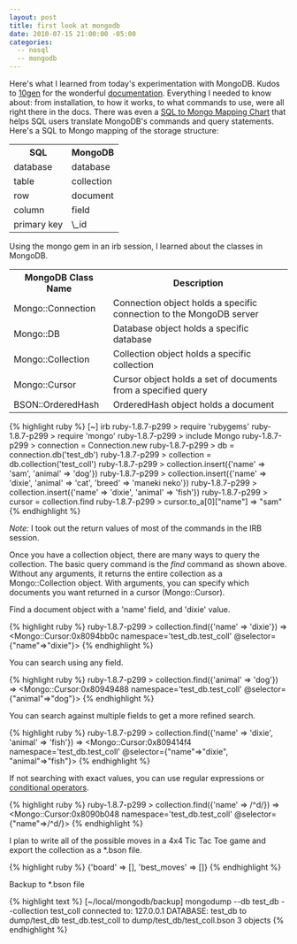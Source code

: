 ```yaml
---
layout: post
title: first look at mongodb
date: 2010-07-15 21:00:00 -05:00
categories:
  -- nosql
  -- mongodb
---
```


Here's what I learned from today's experimentation with MongoDB.  Kudos to [10gen](http://10gen.com/) for the wonderful [documentation](http://www.mongodb.org/display/DOCS/Ruby+Language+Center).  Everything I needed to know about: from installation, to how it works, to what commands to use, were all right there in the docs.  There was even a [SQL to Mongo Mapping Chart](http://www.mongodb.org/display/DOCS/SQL+to+Mongo+Mapping+Chart) that helps SQL users translate MongoDB's commands and query statements.  Here's a SQL to Mongo mapping of the storage structure:

<table>
<tr><th>SQL</th><th>MongoDB</th></tr>
<tr><td>database</td><td>database</td></tr>
<tr class='even'><td>table</td><td>collection</td></tr>
<tr><td>row</td><td>document</td></tr>
<tr class='even'><td>column</td><td>field</td></tr>
<tr><td>primary key</td><td>\_id</td></tr>
</table>

Using the mongo gem in an irb session, I learned about the classes in MongoDB.

<table>
<tr><th>MongoDB Class Name</th><th>Description</th></tr>
<tr><td>Mongo::Connection</td><td>Connection object holds a specific connection to the MongoDB server</td></tr>
<tr class='even'><td>Mongo::DB</td><td>Database object holds a specific database</td></tr>
<tr><td>Mongo::Collection</td><td>Collection object holds a specific collection</td></tr>
<tr class='even'><td>Mongo::Cursor</td><td>Cursor object holds a set of documents from a specified query</td></tr>
<tr><td>BSON::OrderedHash</td><td>OrderedHash object holds a document</td></tr>
</table>

{% highlight ruby %}
[~] irb
ruby-1.8.7-p299 > require 'rubygems'
ruby-1.8.7-p299 > require 'mongo'
ruby-1.8.7-p299 > include Mongo
ruby-1.8.7-p299 > connection = Connection.new
ruby-1.8.7-p299 > db = connection.db('test_db')
ruby-1.8.7-p299 > collection = db.collection('test_coll')
ruby-1.8.7-p299 > collection.insert({'name' => 'sam', 'animal' => 'dog'})
ruby-1.8.7-p299 > collection.insert({'name' => 'dixie', 'animal' => 'cat', 'breed' => 'maneki neko'})
ruby-1.8.7-p299 > collection.insert({'name' => 'dixie', 'animal' => 'fish'})
ruby-1.8.7-p299 > cursor = collection.find
ruby-1.8.7-p299 > cursor.to_a[0]["name"]
 => "sam" 
{% endhighlight %}

*Note:* I took out the return values of most of the commands in the IRB session.

Once you have a collection object, there are many ways to query the collection.  The basic query command is the *find* command as shown above.  Without any arguments, it returns the entire collection as a Mongo::Collection object.  With arguments, you can specify which documents you want returned in a cursor (Mongo::Cursor).

Find a document object with a 'name' field, and 'dixie' value.

{% highlight ruby %}
ruby-1.8.7-p299 > collection.find({'name' => 'dixie'})
 => <Mongo::Cursor:0x8094bb0c namespace='test_db.test_coll' @selector={"name"=>"dixie"}> 
{% endhighlight %}

You can search using any field.

{% highlight ruby %}
ruby-1.8.7-p299 > collection.find({'animal' => 'dog'})
 => <Mongo::Cursor:0x80949488 namespace='test_db.test_coll' @selector={"animal"=>"dog"}> 
{% endhighlight %}

You can search against multiple fields to get a more refined search.

{% highlight ruby %}
ruby-1.8.7-p299 > collection.find({'name' => 'dixie', 'animal' => 'fish'})
 => <Mongo::Cursor:0x809414f4 namespace='test_db.test_coll' @selector={"name"=>"dixie", "animal"=>"fish"}> 
{% endhighlight %}

If not searching with exact values, you can use regular expressions or [conditional operators](http://www.mongodb.org/display/DOCS/Advanced+Queries).

{% highlight ruby %}
ruby-1.8.7-p299 > collection.find({'name' => /^d/})
 => <Mongo::Cursor:0x8090b048 namespace='test_db.test_coll' @selector={"name"=>/^d/}> 
{% endhighlight %}

I plan to write all of the possible moves in a 4x4 Tic Tac Toe game and export the collection as a \*.bson file.

{% highlight ruby %}
{'board' => [], 'best_moves' => []}
{% endhighlight %}

Backup to \*.bson file

{% highlight text %}
[~/local/mongodb/backup] mongodump --db test_db --collection test_coll
connected to: 127.0.0.1
DATABASE: test_db	 to 	dump/test_db
	test_db.test_coll to dump/test_db/test_coll.bson
		 3 objects
{% endhighlight %}

